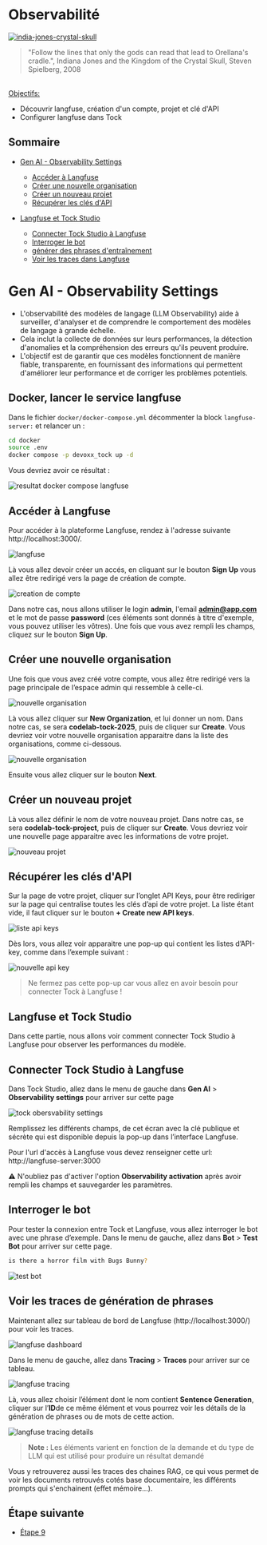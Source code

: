 #  Observabilité

[<img src="img/india-jones-crystal-skull.jpg"  alt="india-jones-crystal-skull">](https://www.youtube.com/watch?v=zc6Q_TNd5pA)

> "Follow the lines that only the gods can read that lead to Orellana's cradle.", Indiana Jones and the Kingdom of the Crystal Skull, Steven Spielberg, 2008
 
<br/>
<u>Objectifs:</u>

- Découvrir langfuse, création d'un compte, projet et clé d'API
- Configurer langfuse dans Tock

## Sommaire

- [ Gen AI - Observability Settings](#gen-ai---observability-settings)
    - [Accéder à Langfuse](#accéder-à-langfuse)
    - [Créer une nouvelle organisation](#créer-une-nouvelle-organisation)
    - [Créer un nouveau projet](#créer-un-nouveau-projet)
    - [Récupérer les clés d'API](#récupérer-les-clés-dapi)


- [Langfuse et Tock Studio](#langfuse-et-tock-studio)
    - [Connecter Tock Studio à Langfuse](#connecter-tock-studio-à-langfuse)
    - [Interroger le bot](#interroger-le-bot)
    - [générer des phrases d'entraînement](#générer-des-phrases-dentraînement)
    - [Voir les traces dans Langfuse](#voir-les-traces-dans-langfuse)



# Gen AI - Observability Settings

- L'observabilité des modèles de langage (LLM Observability) aide à surveiller, d'analyser et de comprendre le comportement des modèles de langage à grande échelle.
- Cela inclut la collecte de données sur leurs performances, la détection d'anomalies et la compréhension des erreurs qu'ils peuvent produire.
- L'objectif est de garantir que ces modèles fonctionnent de manière fiable, transparente, en fournissant des informations qui permettent d'améliorer leur performance et de corriger les problèmes potentiels.

## Docker, lancer le service langfuse

Dans le fichier `docker/docker-compose.yml` décommenter la block `langfuse-server:` et relancer un :
```bash
cd docker
source .env
docker compose -p devoxx_tock up -d
```

Vous devriez avoir ce résultat :

<img src="img/result_langfuse_docker_compose.png" alt="resultat docker compose langfuse">


## Accéder à Langfuse
Pour accéder à la plateforme Langfuse, rendez à l'adresse suivante http://localhost:3000/.

<img src="img/langfuse.png" alt="langfuse">

Là vous allez devoir créer un accés, en cliquant sur le bouton **Sign Up** vous allez être redirigé vers la page de création de compte.

<img src="img/langfuse-create-account.png" alt="creation de compte">

Dans notre cas, nous allons utiliser le login **admin**, l'email **admin@app.com** et le mot de passe **password** (ces éléments sont donnés à titre d'exemple, vous pouvez utiliser les vôtres).
Une fois que vous avez rempli les champs, cliquez sur le bouton **Sign Up**.

## Créer une nouvelle organisation

Une fois que vous avez créé votre compte, vous allez être redirigé vers la page principale de l’espace admin qui ressemble à celle-ci.

<img src="img/langfuse-new-organisation.png" alt="nouvelle organisation">

Là vous allez cliquer sur **New Organization**, et lui donner un nom. Dans notre cas, se sera **codelab-tock-2025**, puis de cliquer sur **Create**.
Vous devriez voir votre nouvelle organisation apparaitre dans la liste des organisations, comme ci-dessous.

<img src="img/langfuse-finalize-organization.png" alt="nouvelle organisation">

Ensuite vous allez cliquer sur le bouton **Next**.

## Créer un nouveau projet
Là vous allez définir le nom de votre nouveau projet. Dans notre cas, se sera **codelab-tock-project**, puis de cliquer sur **Create**.
Vous devriez voir une nouvelle page apparaitre avec les informations de votre projet.

<img src="img/langfuse-new-project-with-all-information.png" alt="nouveau projet">

## Récupérer les clés d'API
Sur la page de votre projet, cliquer sur l’onglet API Keys, pour être rediriger sur la page qui centralise toutes les 
clés d’api de votre projet. La liste étant vide, il faut cliquer sur le bouton **+ Create new API keys**.

<img src="img/langfuse-create-api-keys.png" alt="liste api keys">

Dès lors, vous allez voir apparaitre une pop-up qui contient les listes d’API-key, comme dans l’exemple suivant :

<img src="img/langfuse-new-api-keys.png" alt="nouvelle api key">

>Ne fermez pas cette pop-up car vous allez en avoir besoin pour connecter Tock à Langfuse !


## Langfuse et Tock Studio

Dans cette partie, nous allons voir comment connecter Tock Studio à Langfuse pour observer les performances du modèle.


## Connecter Tock Studio à Langfuse

Dans Tock Studio, allez dans le menu de gauche dans **Gen AI** > **Observability settings** pour arriver sur cette page

<img src="img/obersvability-settings.png" alt="tock obersvability settings">

Remplissez les différents champs, de cet écran avec la clé publique et sécrète qui est disponible depuis la pop-up 
dans l’interface Langfuse.

Pour l'url d'accès à Langfuse vous devez renseigner cette url: http://langfuse-server:3000

⚠️ N'oubliez pas d'activer l'option **Observability activation** après avoir rempli les champs et sauvegarder les paramètres.


## Interroger le bot
Pour tester la connexion entre Tock et Langfuse, vous allez interroger le bot avec une phrase d’exemple.
Dans le menu de gauche, allez dans **Bot** > **Test Bot** pour arriver sur cette page.

```bash
is there a horror film with Bugs Bunny?
```

<img src="img/test_bot_for_langfuse.png" alt="test bot">

## Voir les traces de génération de phrases

Maintenant allez sur tableau de bord de Langfuse (http://localhost:3000/) pour voir les traces.

<img src="img/langfuse-dashboard.png" alt="langfuse dashboard">

Dans le menu de gauche, allez dans **Tracing** > **Traces** pour arriver sur ce tableau.

<img src="img/langfuse-tracing.png" alt="langfuse tracing">

Là, vous allez choisir l’élément dont le nom contient **Sentence Generation**, cliquer sur l’**ID**de ce même élément 
et vous pourrez voir les détails de la génération de phrases ou de mots de cette action.

<img src="img/langfuse-tracing-details.png" alt="langfuse tracing details">

> **Note :** Les éléments varient en fonction de la demande et du type de LLM qui est utilisé pour produire un résultat demandé

Vous y retrouverez aussi les traces des chaines RAG, ce qui vous permet de voir les documents retrouvés cotés base documentaire, les différents prompts qui s'enchainent (effet mémoire...).




## Étape suivante

- [Étape 9](step_9.md)
